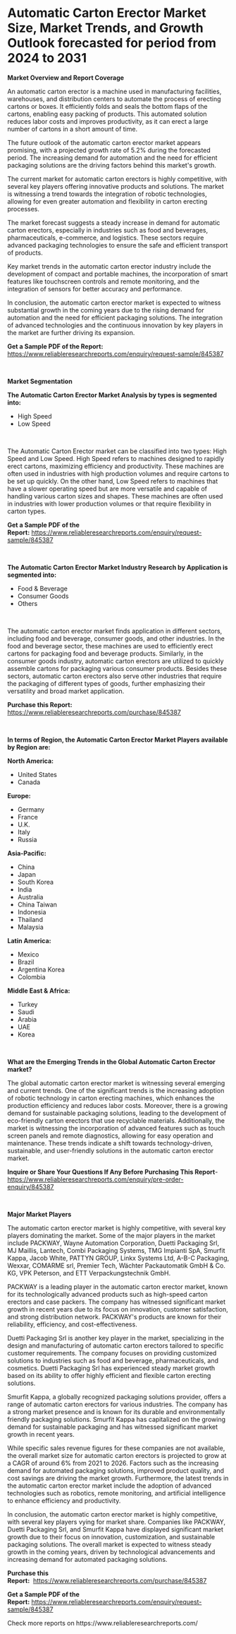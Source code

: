 <p><h1>Automatic Carton Erector Market Size, Market Trends, and Growth Outlook forecasted for period from 2024 to 2031</h1></p><p><strong>Market Overview and Report Coverage</strong></p>
<p><p>An automatic carton erector is a machine used in manufacturing facilities, warehouses, and distribution centers to automate the process of erecting cartons or boxes. It efficiently folds and seals the bottom flaps of the cartons, enabling easy packing of products. This automated solution reduces labor costs and improves productivity, as it can erect a large number of cartons in a short amount of time.</p><p>The future outlook of the automatic carton erector market appears promising, with a projected growth rate of 5.2% during the forecasted period. The increasing demand for automation and the need for efficient packaging solutions are the driving factors behind this market's growth.</p><p>The current market for automatic carton erectors is highly competitive, with several key players offering innovative products and solutions. The market is witnessing a trend towards the integration of robotic technologies, allowing for even greater automation and flexibility in carton erecting processes.</p><p>The market forecast suggests a steady increase in demand for automatic carton erectors, especially in industries such as food and beverages, pharmaceuticals, e-commerce, and logistics. These sectors require advanced packaging technologies to ensure the safe and efficient transport of products.</p><p>Key market trends in the automatic carton erector industry include the development of compact and portable machines, the incorporation of smart features like touchscreen controls and remote monitoring, and the integration of sensors for better accuracy and performance.</p><p>In conclusion, the automatic carton erector market is expected to witness substantial growth in the coming years due to the rising demand for automation and the need for efficient packaging solutions. The integration of advanced technologies and the continuous innovation by key players in the market are further driving its expansion.</p></p>
<p><strong>Get a Sample PDF of the Report:</strong> <a href="https://www.reliableresearchreports.com/enquiry/request-sample/845387">https://www.reliableresearchreports.com/enquiry/request-sample/845387</a></p>
<p>&nbsp;</p>
<p><strong>Market Segmentation</strong></p>
<p><strong>The Automatic Carton Erector Market Analysis by types is segmented into:</strong></p>
<p><ul><li>High Speed</li><li>Low Speed</li></ul></p>
<p>&nbsp;</p>
<p><p>The Automatic Carton Erector market can be classified into two types: High Speed and Low Speed. High Speed refers to machines designed to rapidly erect cartons, maximizing efficiency and productivity. These machines are often used in industries with high production volumes and require cartons to be set up quickly. On the other hand, Low Speed refers to machines that have a slower operating speed but are more versatile and capable of handling various carton sizes and shapes. These machines are often used in industries with lower production volumes or that require flexibility in carton types.</p></p>
<p><strong>Get a Sample PDF of the Report:</strong>&nbsp;<a href="https://www.reliableresearchreports.com/enquiry/request-sample/845387">https://www.reliableresearchreports.com/enquiry/request-sample/845387</a></p>
<p>&nbsp;</p>
<p><strong>The Automatic Carton Erector Market Industry Research by Application is segmented into:</strong></p>
<p><ul><li>Food & Beverage</li><li>Consumer Goods</li><li>Others</li></ul></p>
<p>&nbsp;</p>
<p><p>The automatic carton erector market finds application in different sectors, including food and beverage, consumer goods, and other industries. In the food and beverage sector, these machines are used to efficiently erect cartons for packaging food and beverage products. Similarly, in the consumer goods industry, automatic carton erectors are utilized to quickly assemble cartons for packaging various consumer products. Besides these sectors, automatic carton erectors also serve other industries that require the packaging of different types of goods, further emphasizing their versatility and broad market application.</p></p>
<p><strong>Purchase this Report:</strong>&nbsp; <a href="https://www.reliableresearchreports.com/purchase/845387">https://www.reliableresearchreports.com/purchase/845387</a></p>
<p>&nbsp;</p>
<p><strong>In terms of Region, the Automatic Carton Erector Market Players available by Region are:</strong></p>
<p>
    <p> <strong> North America: </strong>
        <ul>
            <li>United States</li>
            <li>Canada</li>
        </ul>
        </p> 
    <p> <strong> Europe: </strong>
        <ul>
            <li>Germany</li>
            <li>France</li>
            <li>U.K.</li>
            <li>Italy</li>
            <li>Russia</li>
        </ul>
        </p> 
    <p> <strong> Asia-Pacific: </strong>
        <ul>
            <li>China</li>
            <li>Japan</li>
            <li>South Korea</li>
            <li>India</li>
            <li>Australia</li>
            <li>China Taiwan</li>
            <li>Indonesia</li>
            <li>Thailand</li>
            <li>Malaysia</li>
        </ul>
        </p> 
    <p> <strong> Latin America: </strong>
        <ul>
            <li>Mexico</li>
            <li>Brazil</li>
            <li>Argentina Korea</li>
            <li>Colombia</li>
        </ul>
        </p> 
    <p> <strong> Middle East & Africa: </strong>
        <ul>
            <li>Turkey</li>
            <li>Saudi</li>
            <li>Arabia</li>
            <li>UAE</li>
            <li>Korea</li>
        </ul>
    </p>
    </p>
<p>&nbsp;</p>
<p><strong>What are the Emerging Trends in the Global Automatic Carton Erector market?</strong></p>
<p><p>The global automatic carton erector market is witnessing several emerging and current trends. One of the significant trends is the increasing adoption of robotic technology in carton erecting machines, which enhances the production efficiency and reduces labor costs. Moreover, there is a growing demand for sustainable packaging solutions, leading to the development of eco-friendly carton erectors that use recyclable materials. Additionally, the market is witnessing the incorporation of advanced features such as touch screen panels and remote diagnostics, allowing for easy operation and maintenance. These trends indicate a shift towards technology-driven, sustainable, and user-friendly solutions in the automatic carton erector market.</p></p>
<p><strong>Inquire or Share Your Questions If Any Before Purchasing This Report</strong>- <a href="https://www.reliableresearchreports.com/enquiry/pre-order-enquiry/845387">https://www.reliableresearchreports.com/enquiry/pre-order-enquiry/845387</a></p>
<p>&nbsp;</p>
<p><strong>Major Market Players</strong></p>
<p><p>The automatic carton erector market is highly competitive, with several key players dominating the market. Some of the major players in the market include PACKWAY, Wayne Automation Corporation, Duetti Packaging Srl, MJ Maillis, Lantech, Combi Packaging Systems, TMG Impianti SpA, Smurfit Kappa, Jacob White, PATTYN GROUP, Linkx Systems Ltd, A-B-C Packaging, Wexxar, COMARME srl, Premier Tech, Wächter Packautomatik GmbH & Co. KG, VPK Peterson, and ETT Verpackungstechnik GmbH.</p><p>PACKWAY is a leading player in the automatic carton erector market, known for its technologically advanced products such as high-speed carton erectors and case packers. The company has witnessed significant market growth in recent years due to its focus on innovation, customer satisfaction, and strong distribution network. PACKWAY's products are known for their reliability, efficiency, and cost-effectiveness.</p><p>Duetti Packaging Srl is another key player in the market, specializing in the design and manufacturing of automatic carton erectors tailored to specific customer requirements. The company focuses on providing customized solutions to industries such as food and beverage, pharmaceuticals, and cosmetics. Duetti Packaging Srl has experienced steady market growth based on its ability to offer highly efficient and flexible carton erecting solutions.</p><p>Smurfit Kappa, a globally recognized packaging solutions provider, offers a range of automatic carton erectors for various industries. The company has a strong market presence and is known for its durable and environmentally friendly packaging solutions. Smurfit Kappa has capitalized on the growing demand for sustainable packaging and has witnessed significant market growth in recent years.</p><p>While specific sales revenue figures for these companies are not available, the overall market size for automatic carton erectors is projected to grow at a CAGR of around 6% from 2021 to 2026. Factors such as the increasing demand for automated packaging solutions, improved product quality, and cost savings are driving the market growth. Furthermore, the latest trends in the automatic carton erector market include the adoption of advanced technologies such as robotics, remote monitoring, and artificial intelligence to enhance efficiency and productivity.</p><p>In conclusion, the automatic carton erector market is highly competitive, with several key players vying for market share. Companies like PACKWAY, Duetti Packaging Srl, and Smurfit Kappa have displayed significant market growth due to their focus on innovation, customization, and sustainable packaging solutions. The overall market is expected to witness steady growth in the coming years, driven by technological advancements and increasing demand for automated packaging solutions.</p></p>
<p><strong>Purchase this Report:</strong>&nbsp;&nbsp;<a href="https://www.reliableresearchreports.com/purchase/845387">https://www.reliableresearchreports.com/purchase/845387</a></p>
<p></p>
<p><strong>Get a Sample PDF of the Report:</strong>&nbsp;<a href="https://www.reliableresearchreports.com/enquiry/request-sample/845387">https://www.reliableresearchreports.com/enquiry/request-sample/845387</a></p>
<p>Check more reports on https://www.reliableresearchreports.com/</p>